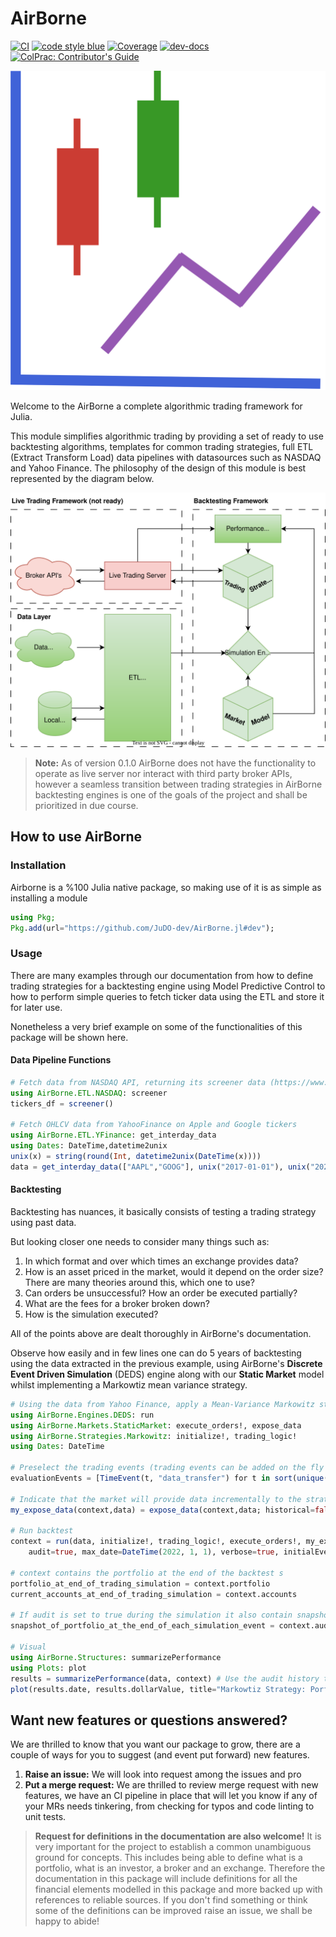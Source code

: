 # AirBorne
[![CI](https://github.com/JuDO-dev/AirBorne.jl/actions/workflows/CI.yml/badge.svg?branch=dev)](https://github.com/JuDO-dev/AirBorne.jl/actions/workflows/CI.yml)
[![code style blue](https://img.shields.io/badge/code%20style-blue-4495d1.svg)](https://github.com/invenia/Blue)
[![Coverage](https://codecov.io/gh/JuDO-dev/AirBorne.jl/branch/dev/graph/badge.svg)](https://codecov.io/gh/JuDO-dev/AirBorne.jl)
[![dev-docs](https://github.com/JuDO-dev/AirBorne.jl/actions/workflows/pages/pages-build-deployment/badge.svg?branch=gh-pages)](https://judo.dev/AirBorne.jl/dev/)
[![ColPrac: Contributor's Guide](https://img.shields.io/badge/ColPrac-Contributor's%20Guide-blueviolet)](https://github.com/SciML/ColPrac)

![AirBorne Logo](docs/src/assets/logo.svg)

Welcome to the AirBorne a complete algorithmic trading framework for Julia.

This module simplifies algorithmic trading by providing a set of ready to use backtesting algorithms, templates for common trading strategies, full ETL (Extract Transform Load) data pipelines with datasources such as NASDAQ and Yahoo Finance. The philosophy of the design of this module is best represented by the diagram below.

![AirBorne Architecture](docs/drawings/SoftwareArchitecture.svg)

> **Note:** As of version 0.1.0 AirBorne does not have the functionality to operate as live server nor interact with third party broker APIs, however a seamless transition between trading strategies in AirBorne backtesting engines is one of the goals of the project and shall be prioritized in due course.

## How to use AirBorne

### Installation
Airborne is a %100 Julia native package, so making use of it is as simple as installing a module
```julia
using Pkg;
Pkg.add(url="https://github.com/JuDO-dev/AirBorne.jl#dev");
```
### Usage
There are many examples through our documentation from how to define trading strategies for a backtesting engine using Model Predictive Control to how to perform simple queries to fetch ticker data using the ETL and store it for later use.

Nonetheless a very brief example on some of the functionalities of this package will be shown here.

#### Data Pipeline Functions
```julia
# Fetch data from NASDAQ API, returning its screener data (https://www.nasdaq.com/market-activity/stocks/screener)
using AirBorne.ETL.NASDAQ: screener
tickers_df = screener() 

# Fetch OHLCV data from YahooFinance on Apple and Google tickers
using AirBorne.ETL.YFinance: get_interday_data
using Dates: DateTime,datetime2unix
unix(x) = string(round(Int, datetime2unix(DateTime(x))))
data = get_interday_data(["AAPL","GOOG"], unix("2017-01-01"), unix("2022-01-01"))
```

#### Backtesting
Backtesting has nuances, it basically consists of testing a trading strategy using past data. 

But looking closer one needs to consider many things such as:
1. In which format and over which times an exchange provides data?
2. How is an asset priced in the market, would it depend on the order size? There are many theories around this, which one to use?
3. Can orders be unsuccessful? How an order be executed partially?
4. What are the fees for a broker broken down?
5. How is the simulation executed?  


All of the points above are dealt thoroughly in AirBorne's documentation. 

Observe how easily and in few lines one can do 5 years of backtesting using the data extracted in the previous example, using AirBorne's **Discrete Event Driven Simulation** (DEDS) engine along with our **Static Market** model whilst implementing a Markowtiz mean variance strategy. 

```julia
# Using the data from Yahoo Finance, apply a Mean-Variance Markowitz strategy
using AirBorne.Engines.DEDS: run
using AirBorne.Markets.StaticMarket: execute_orders!, expose_data
using AirBorne.Strategies.Markowitz: initialize!, trading_logic!
using Dates: DateTime

# Preselect the trading events (trading events can be added on the fly during strategies, this step is optional)
evaluationEvents = [TimeEvent(t, "data_transfer") for t in sort(unique(data.date); rev=true)]

# Indicate that the market will provide data incrementally to the strategy
my_expose_data(context,data) = expose_data(context,data; historical=false)

# Run backtest
context = run(data, initialize!, trading_logic!, execute_orders!, my_expose_data;
    audit=true, max_date=DateTime(2022, 1, 1), verbose=true, initialEvents=evaluationEvents)

# context contains the portfolio at the end of the backtest s 
portfolio_at_end_of_trading_simulation = context.portfolio
current_accounts_at_end_of_trading_simulation = context.accounts

# If audit is set to true during the simulation it also contain snapshots
snapshot_of_portfolio_at_the_end_of_each_simulation_event = context.audit.portfolioHistory

# Visual
using AirBorne.Structures: summarizePerformance
using Plots: plot
results = summarizePerformance(data, context) # Use the audit history to ana
plot(results.date, results.dollarValue, title="Markowtiz Strategy: Porfolio Dollar Value", label="value",xlabel="date",ylabel=" Portfolio Value - USD", linewidth=3)
```


## Want new features or questions answered?
We are thrilled to know that you want our package to grow, there are a couple of ways for you to suggest (and event put forward) new features.

1. **Raise an issue:** We will look into request among the issues and pro
1. **Put a merge request:** We are thrilled to review merge request with new features, we have an CI pipeline in place that will let you know if any of your MRs needs tinkering, from checking for typos and code linting to unit tests.

> **Request for definitions in the documentation are also welcome!** It is very important for the project to establish a common unambiguous ground for concepts. This includes being able to define what is a portfolio, what is an investor, a broker and an exchange. Therefore the documentation in this package will include definitions for all the financial elements modelled in this package and more backed up with references to reliable sources. If you don't find something or think some of the definitions can be improved raise an issue, we shall be happy to abide! 